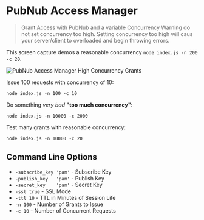 # PubNub Access Manager

> Grant Access with PubNub and a variable Concurrency
> Warning do not set concurrency too high.
> Setting concurrency too high will caus your server/client
> to overloaded and begin throwing errors.

This screen capture demos a reasonable concurrency
`node index.js -n 200 -c 20`.

![PubNub Access Manager High Concurrency Grants](http://pubnub.s3.amazonaws.com/assets/pam.gif)

Issue 100 requests with concurrency of 10:

    node index.js -n 100 -c 10

Do something *very bad* **"too much concurrency"**:

    node index.js -n 10000 -c 2000

Test many grants with reasonable concurrency:

    node index.js -n 10000 -c 20

## Command Line Options

 - `-subscribe_key 'pam'` - Subscribe Key
 - `-publish_key   'pam'` - Publish Key
 - `-secret_key    'pam'` - Secret Key
 - `-ssl true`            - SSL Mode
 - `-ttl 10`              - TTL in Minutes of Session Life
 - `-n 100`               - Number of Grants to Issue
 - `-c 10`                - Number of Concurrent Requests

